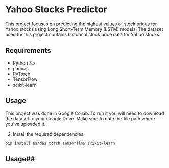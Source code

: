 # Yahoo Stocks Predictor

This project focuses on predicting the highest values of stock prices for Yahoo stocks using Long Short-Term Memory (LSTM) models. The dataset used for this project contains historical stock price data for Yahoo stocks.

## Requirements

- Python 3.x
- pandas
- PyTorch
- TensorFlow
- scikit-learn

## Usage
This project was done in Google Collab. To run it you will need to download the dataset to your Google Drive.  Make sure to note the file path where you've uploaded it.

2. Install the required dependencies:

```
pip install pandas torch tensorflow scikit-learn
```

## Usage## 
